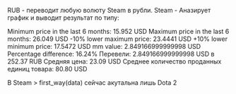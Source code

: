 RUB - переводит любую волюту Steam в рубли.
Steam - Аназирует график и выводит результат по типу:

Minimum price in the last 6 months: 15.952 USD
Maximum price in the last 6 months: 26.049 USD
-10% lower maximum price: 23.4441 USD
+10% lower minimum price: 17.5472 USD
mm value: 2.849166999999998 USD
Percentage difference: 16.24%
Перевели: 2.849166999999998 USD в 252.37 RUB
Средняя цена:  23.09 USD 
Среднее количество проданных единиц товара: 80.80 USD 

В Steam > first_way(data) сейчас акутальна лишь Dota 2
